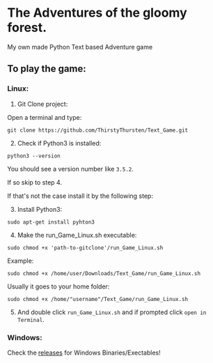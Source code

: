 # The Adventures of the gloomy forest.
My own made Python Text based Adventure game

## To play the game:

### Linux:
1. Git Clone project:

Open a terminal and type:
```
git clone https://github.com/ThirstyThursten/Text_Game.git
```

2. Check if Python3 is installed:
```
python3 --version
```
You should see a version number like ```3.5.2```.

If so skip to step 4.

If that's not the case install it by the following step:


3. Install Python3:
```
sudo apt-get install pyhton3
```


4. Make the run_Game_Linux.sh executable:
```
sudo chmod +x 'path-to-gitclone'/run_Game_Linux.sh
```

Example:
```
sudo chmod +x /home/user/Downloads/Text_Game/run_Game_Linux.sh
```
Usually it goes to your home folder:
```
sudo chmod +x /home/"username"/Text_Game/run_Game_Linux.sh
```

5. And double click ```run_Game_Linux.sh``` and if prompted click ```open in Terminal```.


### Windows:
 Check the [releases](https://github.com/ThirstyThursten/Text_Game/releases) for Windows Binaries/Exectables!

